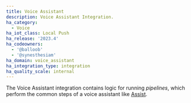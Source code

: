 ```yaml
---
title: Voice Assistant
description: Voice Assistant Integration.
ha_category:
  - Voice
ha_iot_class: Local Push
ha_release: '2023.4'
ha_codeowners:
  - '@balloob'
  - '@synesthesiam'
ha_domain: voice_assistant
ha_integration_type: integration
ha_quality_scale: internal
---
```


The Voice Assistant integration contains logic for running *pipelines*, which perform the common steps of a voice assistant like [Assist](/voice/).
